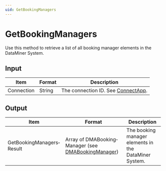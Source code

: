 ```yaml
---
uid: GetBookingManagers
---
```


# GetBookingManagers

Use this method to retrieve a list of all booking manager elements in the DataMiner System.

## Input

| Item       | Format | Description                                          |
|------------|--------|------------------------------------------------------|
| Connection | String | The connection ID. See [ConnectApp](xref:ConnectApp). |

## Output

| Item                      | Format                                                                                               | Description                                           |
|---------------------------|------------------------------------------------------------------------------------------------------|-------------------------------------------------------|
| GetBookingManagers­Result | Array of DMABooking­Manager (see [DMABookingManager](xref:DMABookingManager)) | The booking manager elements in the DataMiner System. |
